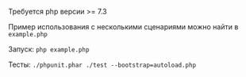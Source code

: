 Требуется php версии >= 7.3

Пример использования с несколькими сценариями можно найти в `example.php`

Запуск: `php example.php`

Тесты: `./phpunit.phar ./test --bootstrap=autoload.php`